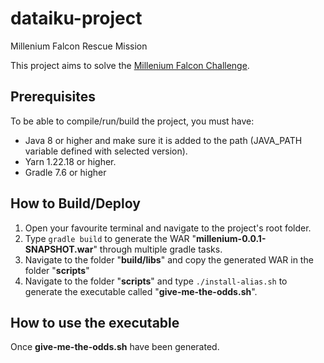 # dataiku-project
Millenium Falcon Rescue Mission

This project aims to solve the [Millenium Falcon Challenge](https://github.com/dataiku/millenium-falcon-challenge).

## Prerequisites
To be able to compile/run/build the project, you must have:
- Java 8 or higher and make sure it is added to the path (JAVA_PATH variable defined with selected version).
- Yarn 1.22.18 or higher.
- Gradle 7.6 or higher

## How to Build/Deploy
1) Open your favourite terminal and navigate to the project's root folder.
2) Type `gradle build` to generate the WAR "**millenium-0.0.1-SNAPSHOT.war**" through multiple gradle tasks.
3) Navigate to the folder "**build/libs**" and copy the generated WAR in the folder "**scripts**"
4) Navigate to the folder "**scripts**" and type `./install-alias.sh` to generate the executable called "**give-me-the-odds.sh**".

## How to use the executable

Once **give-me-the-odds.sh** have been generated.
